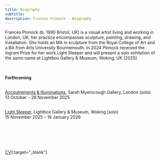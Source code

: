 ```yaml
---
title: Biography
subtitle: 
description: Frances Pinnock - Biography
---  
```

Frances Pinnock (b. 1990 Bristol, UK) is a visual artist living and working in London, UK, her practice encompasses sculpture, painting, drawing, and installation. She holds an MA in sculpture from the Royal College of Art and a BA from Arts University Bournemouth. In 2024 Pinnock received the Ingram Prize for her work Light Sleeper and will present a solo exhibition of the same name at Lightbox Gallery & Museum, Woking, UK (2025).    
<br/>  
<br/>  
  
**Forthcoming**  
<br/>  

[Accoutrements & Illuminations](https://www.sarahmyerscough.com/exhibitions/70-frances-pinnock-accoutrements-illuminations/), Sarah Myerscough Gallery, London   (solo)  
13 October - 29 November 2025  
<br/>  

[Light Sleeper](https://www.thelightbox.org.uk/whats-on/frances-pinnock-light-sleeper), Lightbox Gallery & Museum, Woking  (solo)  
15 November 2025 – 18 January 2026  
<br/>  
<br/>  
<br/>  


[CV](cv.pdf){:target="_blank"} 









   
 




 









  










 



  










 











